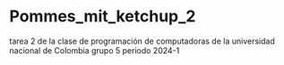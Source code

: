 # Pommes_mit_ketchup_2
tarea 2 de la clase de programación de computadoras de la universidad nacional de Colombia grupo 5 periodo 2024-1
